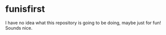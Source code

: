 # funisfirst
I have no idea what this repository is going to be doing, maybe just for fun! Sounds nice.
